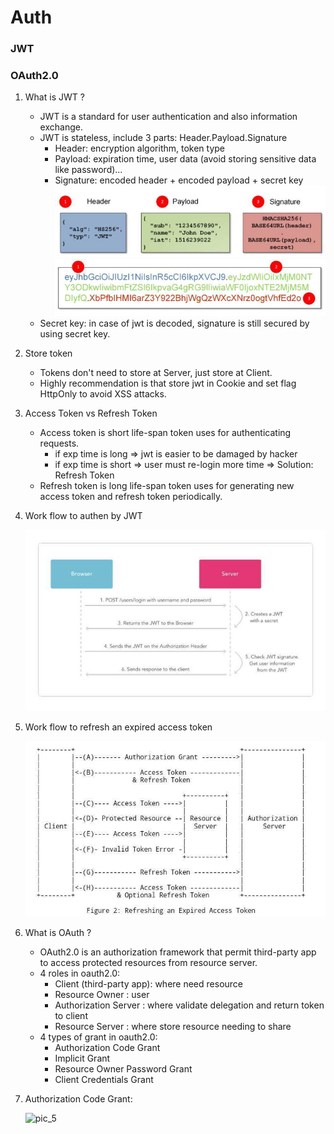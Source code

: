 # Auth

### JWT
### OAuth2.0

1. What is JWT ?
    - JWT is a standard for user authentication and also information exchange.
    - JWT is stateless, include 3 parts: Header.Payload.Signature
      + Header: encryption algorithm, token type
      + Payload: expiration time, user data (avoid storing sensitive data like password)...
      + Signature: encoded header + encoded payload + secret key 
    ![pic_1](https://github.com/nhatlamitus99/LearningGolang/blob/main/image/IMG_20201030_095936.jpg) 
       ![pic_2](https://github.com/nhatlamitus99/LearningGolang/blob/main/image/IMG_20201030_095925.jpg)
    - Secret key: in case of jwt is decoded, signature is still secured by using secret key. 
    
2. Store token
    - Tokens don't need to store at Server, just store at Client.
    - Highly recommendation is that store jwt in Cookie and set flag HttpOnly to avoid XSS attacks.
    
3. Access Token vs Refresh Token
      + Access token is short life-span token uses for authenticating requests.
        - if exp time is long => jwt is easier to be damaged by hacker
        - if exp time is short => user must re-login more time
        => Solution: Refresh Token
      + Refresh token is long life-span token uses for generating new access token and refresh token periodically.

4. Work flow to authen by JWT

      ![pic_3](https://github.com/nhatlamitus99/LearningGolang/blob/main/image/Screenshot_2020-10-30-11-08-53-22.jpg)
      
5. Work flow to refresh an expired access token
    
      ![pic-4](https://github.com/nhatlamitus99/LearningGolang/blob/main/image/Screenshot_2020-10-30-17-54-31-64.jpg)

6. What is OAuth ?
    - OAuth2.0 is an authorization framework that permit third-party app to access protected resources from resource server.
    - 4 roles in oauth2.0:
        + Client (third-party app): where need resource
        + Resource Owner : user
        + Authorization Server : where validate delegation and return token to client
        + Resource Server : where store resource needing to share
    - 4 types of grant in oauth2.0:
        + Authorization Code Grant
        + Implicit Grant
        + Resource Owner Password Grant
        + Client Credentials Grant
        
      
7. Authorization Code Grant:

      ![pic_5](https://raw.githubusercontent.com/peter-evans/kong-oauth2-consent-app/master/resources/authorization-code-grant.png)
      
    
